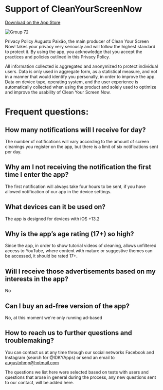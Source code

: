 # Support of CleanYourScreenNow
[Download on the App Store](https://apps.apple.com/us/developer/augusto-paixao/id1454678684)

![Group 72](https://user-images.githubusercontent.com/37581896/76715210-0e91ee00-670a-11ea-810c-1a9946405c66.png)

Privacy Policy
Augusto Paixão, the main producer of Clean Your Screen Now! takes your privacy very seriously and will follow the highest standard to protect it. By using the app, you acknowledge that you accept the practices and policies outlined in this Privacy Policy.

All information collected is aggregated and anonymized to protect individual users. Data is only used in aggregate form, as a statistical measure, and not in a manner that would identify you personally, in order to improve the app. Data on device type, operating system, and the user experience is automatically collected when using the product and solely used to optimize and improve the usability of Clean Your Screen Now.


# Frequent questions:
## How many notifications will I receive for day?
The number of notifications will vary according to the amount of screen cleanings you register on the app, but there is a limit of six notifications sent per day.

## Why am I not receiving the notification the first time I enter the app?
The first notification will always take four hours to be sent, if you have allowed notification of our app in the device settings.

## What devices can it be used on?
The app is designed for devices with iOS +13.2

## Why is the app’s age rating (17+) so high?
Since the app, in order to show tutorial videos of cleaning, allows unfiltered access to YouTube, where content with mature or suggestive themes can be accessed, it should be rated 17+.

## Will I receive those advertisements based on my interests in the app?
No

## Can I buy an ad-free version of the app?
No, at this moment we're only running ad-based

## How to reach us to further questions and troublemaking?
You can contact us at any time through our social networks Facebook and Instagram (search for @IDKYApps) or send an email to augustohmp@hotmail.com

The questions we list here were selected based on tests with users and questions that arose in general during the process, any new questions sent to our contact, will be added here.
